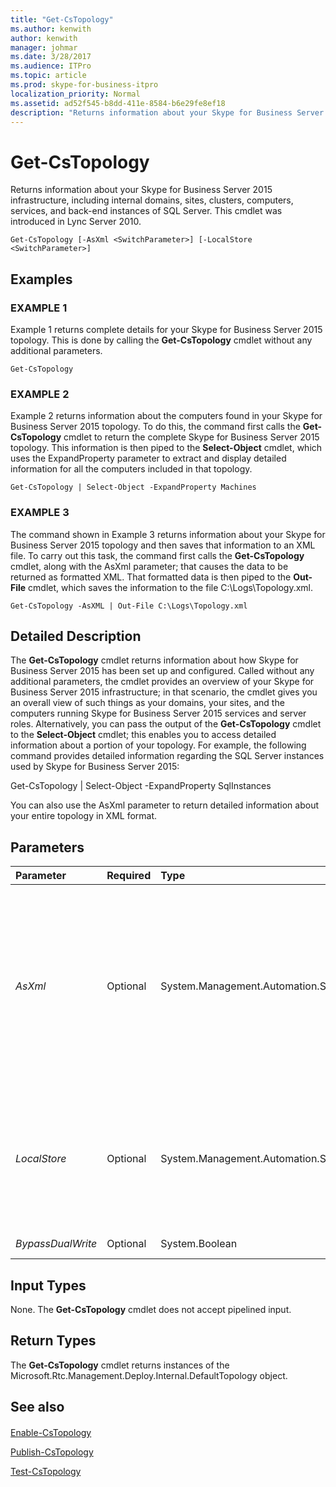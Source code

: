 ```yaml
---
title: "Get-CsTopology"
ms.author: kenwith
author: kenwith
manager: johmar
ms.date: 3/28/2017
ms.audience: ITPro
ms.topic: article
ms.prod: skype-for-business-itpro
localization_priority: Normal
ms.assetid: ad52f545-b8dd-411e-8584-b6e29fe8ef18
description: "Returns information about your Skype for Business Server 2015 infrastructure, including internal domains, sites, clusters, computers, services, and back-end instances of SQL Server. This cmdlet was introduced in Lync Server 2010."
---
```


# Get-CsTopology
 
Returns information about your Skype for Business Server 2015 infrastructure, including internal domains, sites, clusters, computers, services, and back-end instances of SQL Server. This cmdlet was introduced in Lync Server 2010.
  
```
Get-CsTopology [-AsXml <SwitchParameter>] [-LocalStore <SwitchParameter>]

```

## Examples

### EXAMPLE 1

Example 1 returns complete details for your Skype for Business Server 2015 topology. This is done by calling the **Get-CsTopology** cmdlet without any additional parameters.
  
```
Get-CsTopology
```

### EXAMPLE 2

Example 2 returns information about the computers found in your Skype for Business Server 2015 topology. To do this, the command first calls the **Get-CsTopology** cmdlet to return the complete Skype for Business Server 2015 topology. This information is then piped to the **Select-Object** cmdlet, which uses the ExpandProperty parameter to extract and display detailed information for all the computers included in that topology.
  
```
Get-CsTopology | Select-Object -ExpandProperty Machines
```

### EXAMPLE 3

The command shown in Example 3 returns information about your Skype for Business Server 2015 topology and then saves that information to an XML file. To carry out this task, the command first calls the **Get-CsTopology** cmdlet, along with the AsXml parameter; that causes the data to be returned as formatted XML. That formatted data is then piped to the **Out-File** cmdlet, which saves the information to the file C:\Logs\Topology.xml.
  
```
Get-CsTopology -AsXML | Out-File C:\Logs\Topology.xml
```

## Detailed Description

The **Get-CsTopology** cmdlet returns information about how Skype for Business Server 2015 has been set up and configured. Called without any additional parameters, the cmdlet provides an overview of your Skype for Business Server 2015 infrastructure; in that scenario, the cmdlet gives you an overall view of such things as your domains, your sites, and the computers running Skype for Business Server 2015 services and server roles. Alternatively, you can pass the output of the **Get-CsTopology** cmdlet to the **Select-Object** cmdlet; this enables you to access detailed information about a portion of your topology. For example, the following command provides detailed information regarding the SQL Server instances used by Skype for Business Server 2015:
  
Get-CsTopology | Select-Object -ExpandProperty SqlInstances
  
You can also use the AsXml parameter to return detailed information about your entire topology in XML format.
  
## Parameters

|**Parameter**|**Required**|**Type**|**Description**|
|:-----|:-----|:-----|:-----|
| _AsXml_ <br/> |Optional  <br/> |System.Management.Automation.SwitchParameter  <br/> |Returns topology information in XML format. By combining the **Get-CsTopology** cmdlet, the AsXml parameter, and the **Out-File** cmdlet, you can export your topology to an XML file. <br/> |
| _LocalStore_ <br/> |Optional  <br/> |System.Management.Automation.SwitchParameter  <br/> |Retrieves the topology data from the local replica of the Central Management store rather than from the Central Management store itself.  <br/> |
| _BypassDualWrite_ <br/> |Optional  <br/> |System.Boolean  <br/> |PARAMVALUE: $true | $false  <br/> |
   
## Input Types

None. The **Get-CsTopology** cmdlet does not accept pipelined input.
  
## Return Types

The **Get-CsTopology** cmdlet returns instances of the Microsoft.Rtc.Management.Deploy.Internal.DefaultTopology object.
  
## See also

#### 

[Enable-CsTopology](enable-cstopology.md)
  
[Publish-CsTopology](publish-cstopology.md)
  
[Test-CsTopology](test-cstopology.md)


